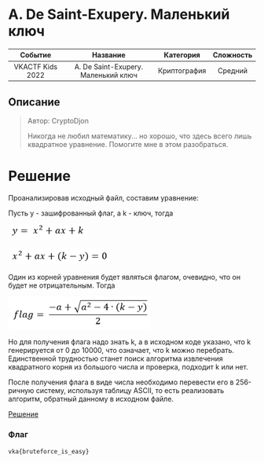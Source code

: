 # A. De Saint-Exupery. Маленький ключ

|   Cобытие   | Название | Категория | Сложность |
| :---------: | :------: | :-------: | :-------: |
| VKACTF Kids 2022 |  A. De Saint-Exupery. Маленький ключ |  Криптография  |  Средний  |

## Описание

>Автор: CryptoDjon
>
>Никогда не любил математику... но хорошо, что здесь всего лишь квадратное уравнение. Помогите мне в этом разобраться.

# Решение

Проанализировав исходный файл, составим уравнение: 

Пусть y - зашифрованный флаг, а k - ключ, тогда 

![](img/y__x2_ax_k.PNG)

![](img/x2_ax_k_y.PNG)

Один из корней уравнения будет являться флагом, очевидно, что он будет не отрицательным. Тогда 

![](img/flag.PNG)

Но для получения флага надо знать k, а в исходном коде указано, что k генерируется от 0 до 10000, что означает, что k можно перебрать. Единственной трудностью станет поиск алгоритма извлечения квадратного корня из большого числа и проверка, подходит k или нет.

После получения флага в виде числа необходимо перевести его в 256-ричную систему, используя таблицу ASCII, то есть реализовать алгоритм, обратный данному в исходном файле.

[Решение](solve.py)

### Флаг


```
vka{bruteforce_is_easy}
```